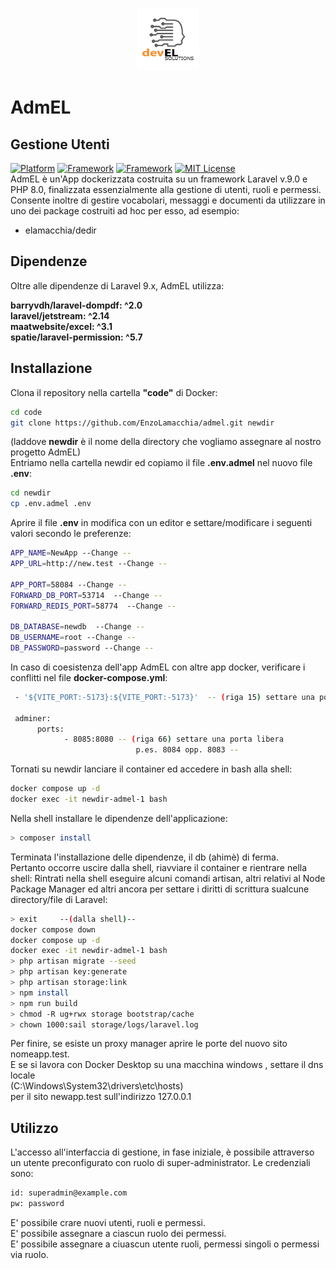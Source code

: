 <p align="center"><img src="https://github.com/EnzoLamacchia/dedir/blob/main/devEL-logo.png?raw=true" width="100" alt="Logo"></p>

# AdmEL 
## Gestione Utenti

[![Platform](https://img.shields.io/static/v1?label=Platform&message=Docker&color=2496ED&style=for-the-badge&logo=Docker)](https://laravel.com)
[![Framework](https://img.shields.io/static/v1?label=Framework&message=Laravel%209.x&color=red&style=for-the-badge&logo=laravel)](https://laravel.com)
[![Framework](https://img.shields.io/static/v1?label=PHP%20Version&message=8.0&color=777BB4&style=for-the-badge&logo=php)](https://php.net)
[![MIT License](https://img.shields.io/badge/License-MIT-green.svg?style=for-the-badge)](https://choosealicense.com/licenses/mit/)  
AdmEL è un'App dockerizzata costruita su un framework Laravel v.9.0 e PHP 8.0, finalizzata essenzialmente alla gestione di utenti, ruoli e permessi.  
Consente inoltre di gestire vocabolari, messaggi e documenti da utilizzare in uno dei package costruiti ad hoc per esso, ad esempio:
- elamacchia/dedir


## Dipendenze
Oltre alle dipendenze di Laravel 9.x, AdmEL utilizza:

**barryvdh/laravel-dompdf: ^2.0**  
**laravel/jetstream: ^2.14**  
**maatwebsite/excel: ^3.1**  
**spatie/laravel-permission: ^5.7**

## Installazione
Clona il repository nella cartella **"code"** di Docker:
```sh
cd code
git clone https://github.com/EnzoLamacchia/admel.git newdir
```
(laddove **newdir** è il nome della directory che vogliamo assegnare al nostro progetto AdmEL)  
Entriamo nella cartella newdir ed copiamo il file **.env.admel** nel nuovo file **.env**:  

```sh
cd newdir
cp .env.admel .env
```
Aprire il file **.env** in modifica con un editor e settare/modificare i seguenti valori secondo le preferenze:
```sh
APP_NAME=NewApp --Change --
APP_URL=http://new.test --Change --

APP_PORT=58084 --Change --
FORWARD_DB_PORT=53714  --Change --
FORWARD_REDIS_PORT=58774  --Change --

DB_DATABASE=newdb  --Change --
DB_USERNAME=root --Change --
DB_PASSWORD=password --Change --
```
In caso di coesistenza dell'app AdmEL con altre app docker, verificare i conflitti nel file **docker-compose.yml**:
```sh
 - '${VITE_PORT:-5173}:${VITE_PORT:-5173}'  -- (riga 15) settare una porta libera--  
 
 adminer:
      ports:
            - 8085:8080 -- (riga 66) settare una porta libera 
                            p.es. 8084 opp. 8083 -- 
```
Tornati su newdir lanciare il container ed accedere in bash alla shell:
```sh
docker compose up -d
docker exec -it newdir-admel-1 bash 
```
Nella shell installare le dipendenze dell'applicazione:
```sh
> composer install
```
Terminata l'installazione delle dipendenze, il db (ahimè) di ferma.  
Pertanto occorre uscire dalla shell, riavviare il container e rientrare nella shell:
Rintrati nella shell eseguire alcuni comandi artisan, altri relativi al Node Package Manager ed altri ancora per settare i diritti di scrittura sualcune directory/file di Laravel:
```sh
> exit     --(dalla shell)--
docker compose down
docker compose up -d
docker exec -it newdir-admel-1 bash 
> php artisan migrate --seed
> php artisan key:generate
> php artisan storage:link
> npm install
> npm run build
> chmod -R ug+rwx storage bootstrap/cache
> chown 1000:sail storage/logs/laravel.log
```
Per finire, se esiste un proxy manager aprire le porte del nuovo sito nomeapp.test.  
E se si lavora con Docker Desktop su una macchina windows , settare il dns locale  
(C:\Windows\System32\drivers\etc\hosts)  
per il sito newapp.test sull'indirizzo 127.0.0.1

## Utilizzo  
L'accesso all'interfaccia di gestione, in fase iniziale, è possibile attraverso un utente preconfigurato con ruolo di super-administrator.
Le credenziali sono:
```sh
id: superadmin@example.com
pw: password
```
E' possibile crare nuovi utenti, ruoli e permessi.  
E' possibile assegnare a ciascun ruolo dei permessi.  
E' possibile assegnare a ciuascun utente ruoli, permessi singoli o permessi via ruolo.  

